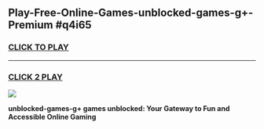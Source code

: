 
## Play-Free-Online-Games-unblocked-games-g+-Premium #q4i65
<h3>
<a href="https://premium.freeplayer.one?title=unblocked-games-g+&ref=8M">CLICK TO PLAY</a></h3>
<hr>

<h3>
<a href="https://premium.freeplayer.one?title=unblocked-games-g+&ref=8M">CLICK 2 PLAY</a>
  
</h3>

<a href="https://premium.freeplayer.one?title=unblocked-games-g+&ref=8M"><img src="https://clearcache.store/games.png"></a>


**unblocked-games-g+ games unblocked: Your Gateway to Fun and Accessible Online Gaming**
